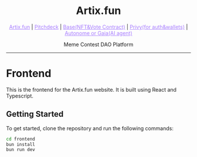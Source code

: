 <h1 align="center">Artix.fun</h1>

<p align="center">
  <a href="" style="color: #a77dff">Artix.fun</a> | <a href="" style="color: #a77dff">Pitchdeck</a> | <a href="" style="color: #a77dff">Base(NFT&Vote Contract)</a> | <a href="" style="color: #a77dff">Privy(for auth&wallets)</a> | <a href="" style="color: #a77dff">Autonome or Gaia(AI agent)</a>
</p>

<p align="center">Meme Contest DAO Platform</p>

---

# Frontend

This is the frontend for the Artix.fun website. It is built using React and Typescript.

## Getting Started

To get started, clone the repository and run the following commands:

```bash
cd frontend
bun install
bun run dev
```
